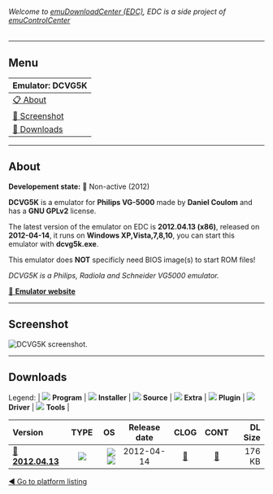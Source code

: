 ###### Welcome to [emuDownloadCenter (EDC)](https://github.com/PhoenixInteractiveNL/emuDownloadCenter/wiki/), EDC is a side project of [emuControlCenter](https://github.com/PhoenixInteractiveNL/emuControlCenter/wiki/)
***
## Menu
| **Emulator: DCVG5K** |
|:---------|
| [:clipboard: About](#about) |
| [:sunrise: Screenshot](#screenshot) |
| [:floppy_disk: Downloads](#downloads) |
***
## About
**Developement state:** :red_circle: Non-active (2012)

**DCVG5K** is a emulator for **Philips VG-5000** made by **Daniel Coulom** and has a **GNU GPLv2** license.

The latest version of the emulator on EDC is **2012.04.13 (x86)**, released on **2012-04-14**, it runs on **Windows XP,Vista,7,8,10**, you can start this emulator with **dcvg5k.exe**.

This emulator does **NOT** specificly need BIOS image(s) to start ROM files!

_DCVG5K is a Philips, Radiola and Schneider VG5000 emulator._

[:link: **Emulator website**](http://dcvg5k.free.fr)
***
## Screenshot
![](https://raw.githubusercontent.com/PhoenixInteractiveNL/emuDownloadCenter/master/hooks/dcvg5k/emulator_screen_01.jpg "DCVG5K screenshot.")
***
## Downloads
Legend:
| ![](https://raw.githubusercontent.com/wiki/PhoenixInteractiveNL/emuDownloadCenter/images_misc/icon_program_24.png) **Program** | 
![](https://raw.githubusercontent.com/wiki/PhoenixInteractiveNL/emuDownloadCenter/images_misc/icon_installer_24.png) **Installer** | 
![](https://raw.githubusercontent.com/wiki/PhoenixInteractiveNL/emuDownloadCenter/images_misc/icon_source_code_24.png) **Source** | 
![](https://raw.githubusercontent.com/wiki/PhoenixInteractiveNL/emuDownloadCenter/images_misc/icon_extra_24.png) **Extra** | 
![](https://raw.githubusercontent.com/wiki/PhoenixInteractiveNL/emuDownloadCenter/images_misc/icon_plugin_24.png) **Plugin** | 
![](https://raw.githubusercontent.com/wiki/PhoenixInteractiveNL/emuDownloadCenter/images_misc/icon_driver_24.png) **Driver** | 
![](https://raw.githubusercontent.com/wiki/PhoenixInteractiveNL/emuDownloadCenter/images_misc/icon_tools_24.png) **Tools** | 
 
| Version | TYPE | OS | Release date | CLOG | CONT | DL Size |
|:--------|:----:|---:|:------------:|:----:|:----:|--------:|
| [:floppy_disk: **2012.04.13**](https://github.com/PhoenixInteractiveNL/edc-repo0005/raw/master/dcvg5k/2012.04.13.7z) | ![](https://raw.githubusercontent.com/wiki/PhoenixInteractiveNL/emuDownloadCenter/images_misc/icon_program_24.png) | ![](https://raw.githubusercontent.com/wiki/PhoenixInteractiveNL/emuDownloadCenter/images_misc/logo_windows_24.png)![](https://raw.githubusercontent.com/wiki/PhoenixInteractiveNL/emuDownloadCenter/images_misc/icon_32-bit_24.png) | 2012-04-14 | [:page_facing_up:](https://github.com/PhoenixInteractiveNL/edc-repo0005/blob/master/dcvg5k/2012.04.13_changelog.txt) | [:mag_right:](https://github.com/PhoenixInteractiveNL/edc-repo0005/blob/master/dcvg5k/2012.04.13_contents.txt) | 176 KB |

[:arrow_backward: Go to platform listing](https://github.com/PhoenixInteractiveNL/emuDownloadCenter/wiki/EDC-Platform-List)

